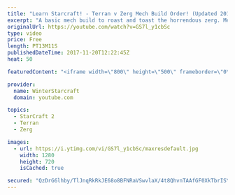 ```yaml
---
title: "Learn Starcraft! - Terran v Zerg Mech Build Order! (Updated 2018)"
excerpt: "A basic mech build to roast and toast the horrendous zerg. Meant for lower level players looking for some direction! -- Watch live at https://www.twitch.tv/wintergaming"
originalUrl: https://youtube.com/watch?v=GS7l_y1cbSc
type: video
price: Free
length: PT13M11S
publishedDateTime: 2017-11-20T12:22:45Z
heat: 50

featuredContent: "<iframe width=\"800\" height=\"500\" frameborder=\"0\" src=\"https://www.youtube.com/embed/GS7l_y1cbSc\" allow=\"accelerometer; autoplay; encrypted-media; gyroscope; picture-in-picture\" allowfullscreen></iframe>"

provider:
  name: WinterStarcraft
  domain: youtube.com

topics:
  - StarCraft 2
  - Terran
  - Zerg

images:
  - url: https://i.ytimg.com/vi/GS7l_y1cbSc/maxresdefault.jpg
    width: 1280
    height: 720
    isCached: true

secured: "QzDrG6lhby/TlJnqRkRkJE68o8BFNRaVSwvlaX/4t8QhvnTAAfGF0XkTbrISY56y3Lwwn8h8mDyf5wSAQ7u2gkBttzwhxflRjbo8N7+poURw0h8GGqESvN7+/El7FWMGkMAZPKz/oyr4UCcbfUln/AJrTLm8jHbSV5Dze9qd+zutWJ8mNZKmponotlJiDlWC3jKoMmwGDi5lOjJCFkuKrQ2uLVDLceoJhzPCBJLexnDKMLGCdcGRX72olIkfWAsFA9ZldUsFDEYEcoLmqLVweb5wj08agladuxOCo/n56yScQ3Nx5pxuBH4w7KtoTqrytZpCwDhOWCLaSCmPRi0O9aORcKveetX7OtszF5r0d7djsUXQbym4qunVYvk/L3m0s7I+4l/kxSNCUv/Pj12dKU7PWVFZfYB73288oaNZLec=;cPlkxW7DM6G73xXaKo8kvw=="
---
```


